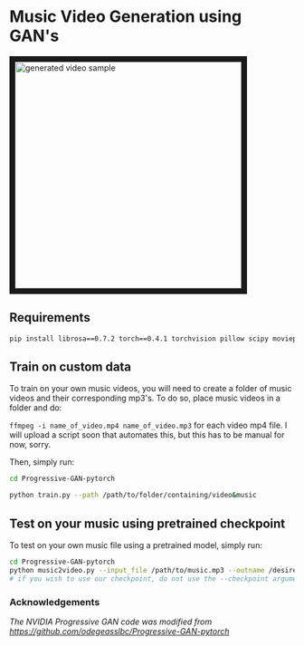 # Music Video Generation using GAN's

<a href="http://www.youtube.com/watch?feature=player_embedded&v=9YrvgymhIJk
" target="_blank"><img src="http://img.youtube.com/vi/9YrvgymhIJk/0.jpg" 
alt="generated video sample" width="400" border="10" /></a>


## Requirements

```bash
pip install librosa==0.7.2 torch==0.4.1 torchvision pillow scipy moviepy tqdm 
```


## Train on custom data 
To train on your own music videos, you will need to create a folder of music videos and their corresponding mp3's. 
To do so, place music videos in a folder and do:

`ffmpeg -i name_of_video.mp4 name_of_video.mp3` for each video mp4 file. 
I will upload a script soon that automates this, but this has to be manual for now, sorry.

Then, simply run:
```bash
cd Progressive-GAN-pytorch

python train.py --path /path/to/folder/containing/video&music
```


## Test on your music using pretrained checkpoint

To test on your own music file using a pretrained model, simply run:

```bash
cd Progressive-GAN-pytorch
python music2video.py --input_file /path/to/music.mp3 --outname /desired/output/videoname.mp4 --checkpoint optional/path/to/your_checkpoint_generator.pt
# if you wish to use our checkpoint, do not use the --checkpoint argument
```

### Acknowledgements
_The NVIDIA Progressive GAN code was modified from https://github.com/odegeasslbc/Progressive-GAN-pytorch_







